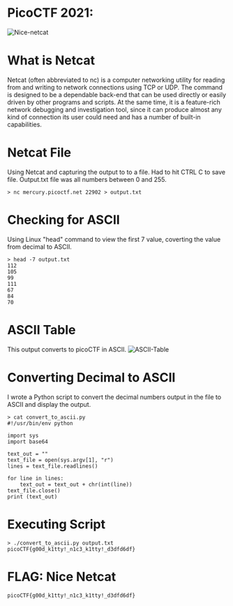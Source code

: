 # PicoCTF 2021: 
![Nice-netcat](https://user-images.githubusercontent.com/38919321/134429037-a6404c1a-69f4-4820-975c-bed25c18531f.png)


# What is Netcat
Netcat (often abbreviated to nc) is a computer networking utility for reading from and writing to network connections using TCP or UDP. The command is designed to be a dependable back-end that can be used directly or easily driven by other programs and scripts. At the same time, it is a feature-rich network debugging and investigation tool, since it can produce almost any kind of connection its user could need and has a number of built-in capabilities.


# Netcat File
Using Netcat and capturing the output to to a file. Had to hit CTRL C to save file. Output.txt file was all numbers between 0 and 255.
```
> nc mercury.picoctf.net 22902 > output.txt
```


# Checking for ASCII
Using Linux "head" command to view the first 7 value, coverting the value from decimal to ASCII. 
```
> head -7 output.txt 
112 
105 
99 
111 
67 
84 
70 
```


# ASCII Table
This output converts to picoCTF in ASCII.
![ASCII-Table](https://user-images.githubusercontent.com/38919321/134429918-521bc652-aaf9-4855-87e5-9828c19e8fb8.png)



# Converting Decimal to ASCII
I wrote a Python script to convert the decimal numbers output in the file to ASCII and display the output.
```
> cat convert_to_ascii.py 
#!/usr/bin/env python

import sys
import base64

text_out = ""
text_file = open(sys.argv[1], "r")
lines = text_file.readlines()

for line in lines:
    text_out = text_out + chr(int(line))
text_file.close()
print (text_out)
```


# Executing Script
```
> ./convert_to_ascii.py output.txt 
picoCTF{g00d_k1tty!_n1c3_k1tty!_d3dfd6df}
```


# FLAG: Nice Netcat
```
picoCTF{g00d_k1tty!_n1c3_k1tty!_d3dfd6df}
```

